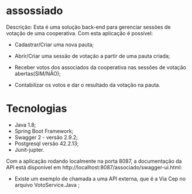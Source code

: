 # assossiado
Descrição: Esta é uma solução back-end para gerenciar sessões de votação de uma cooperativa.
Com esta aplicação é possível:

- Cadastrar/Criar uma nova pauta;

- Abrir/Criar uma sessão de votação a partir de uma pauta criada;

- Receber votos dos associados da cooperativa nas sessões de votação abertas(SIM/NÃO);

- Contabilizar os votos e dar o resultado da votação na pauta. 
  
# Tecnologias
- Java 1.8;
- Spring Boot Framework;  
- Swagger 2 - versão 2.9.2;
- Postgresql versão 42.2.13;
- Junit-jupter.

Com a aplicação rodando localmente na porta 8087, a documentação da API está disponível em http://localhost:8087/associado/swagger-ui.html:

- Existe um exemplo de chamada a uma API externa, que é a Via Cep no arquivo VotoService.Java ;
